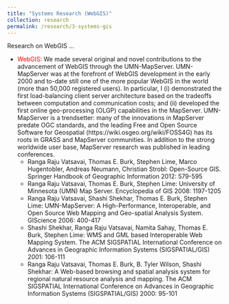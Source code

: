 ```yaml
---
title: "Systems Research (WebGIS)"
collection: research
permalink: /research/3-systems-gis
---
```


Research on WebGIS ...

<ul>
  <li><span style="color:red">WebGIS</span>: We made several original and novel contributions to the advancement of WebGIS through the UMN-MapServer. 
    UMN-MapServer was at the forefront of WebGIS development in the early 2000 and to-date still one of the more popular 
    WebGIS in the world (more than 50,000 registered users). In particular, I (i) demonstrated the first load-balancing 
    client server architecture based on the tradeoffs between computation and communication costs; and (ii) developed 
    the first online geo-processing (OLGP) capabilities in the MapServer. UMN-MapServer is a trendsetter: many of the innovations 
    in MapServer predate OGC standards, and the leading Free and Open Source Software for Geospatial 
    (https://wiki.osgeo.org/wiki/FOSS4G) has its roots in GRASS and MapServer communities. In addition to the strong 
    worldwide user base, MapServer research was published in leading conferences. 
    
   <ul>
      <li>Ranga Raju Vatsavai, Thomas E. Burk, Stephen Lime, Marco Hugentobler, Andreas Neumann, Christian Strobl: 
      Open-Source GIS. Springer Handbook of Geographic Information 2012: 579-595 </li>
      <li>Ranga Raju Vatsavai, Thomas E. Burk, Stephen Lime: University of Minnesota (UMN) Map Server. 
      Encyclopedia of GIS 2008: 1197-1205 </li>
      <li>Ranga Raju Vatsavai, Shashi Shekhar, Thomas E. Burk, Stephen Lime: UMN-MapServer: A High-Performance, 
      Interoperable, and Open Source Web Mapping and Geo-spatial Analysis System. GIScience 2006: 400-417 </li>
      <li>Shashi Shekhar, Ranga Raju Vatsavai, Namita Sahay, Thomas E. Burk, Stephen Lime: WMS and GML 
      based Interoperable Web Mapping System. The ACM SIGSPATIAL International Conference on Advances in 
      Geographic Information Systems (SIGSPATIAL/GIS) 2001: 106-111 </li>
      <li>Ranga Raju Vatsavai, Thomas E. Burk, B. Tyler Wilson, Shashi Shekhar: A Web-based browsing and spatial 
      analysis system for regional natural resource analysis and mapping. The ACM SIGSPATIAL International 
      Conference on Advances in Geographic Information Systems (SIGSPATIAL/GIS) 2000: 95-101 </li>
    </ul>
  </li>
</ul>
      
      
